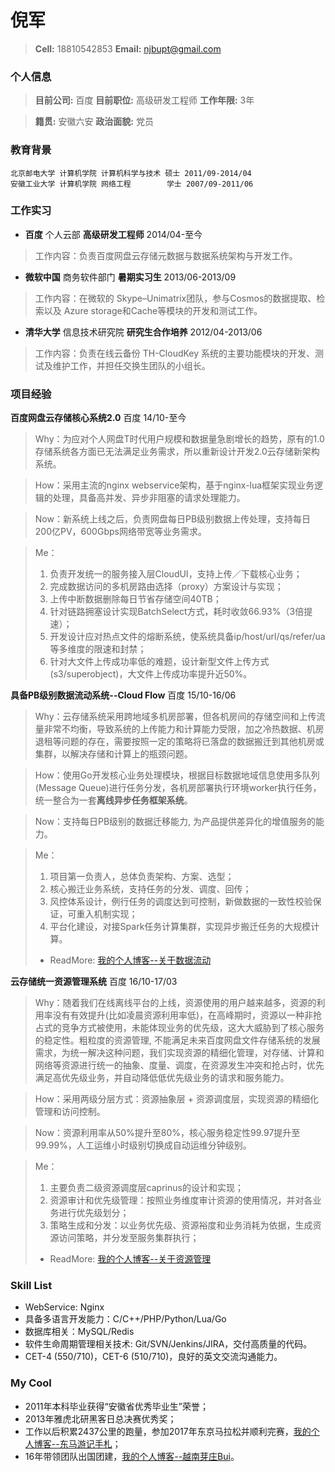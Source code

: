 # 倪军
> **Cell:** 18810542853 **Email:** njbupt@gmail.com

### 个人信息
> **目前公司:** 百度  **目前职位:** 高级研发工程师 **工作年限:** 3年

> **籍贯:** 安徽六安 **政治面貌:** 党员

### 教育背景
```
北京邮电大学 计算机学院 计算机科学与技术 硕士 2011/09-2014/04
安徽工业大学 计算机学院 网络工程        学士 2007/09-2011/06
```

### 工作实习
* **百度** 个人云部 **高级研发工程师** 2014/04-至今
> 工作内容：负责百度网盘云存储元数据与数据系统架构与开发工作。


* **微软中国** 商务软件部门 **暑期实习生** 2013/06-2013/09
> 工作内容：在微软的 Skype–Unimatrix团队，参与Cosmos的数据提取、检索以及 Azure storage和Cache等模块的开发和测试工作。


* **清华大学** 信息技术研究院 **研究生合作培养** 2012/04-2013/06
> 工作内容：负责在线云备份 TH-CloudKey 系统的主要功能模块的开发、测试及维护工作，并担任交换生团队的小组长。

### 项目经验
**百度网盘云存储核心系统2.0**  百度 14/10-至今
> Why：为应对个人网盘T时代用户规模和数据量急剧增长的趋势，原有的1.0存储系统各方面已无法满足业务需求，所以重新设计开发2.0云存储新架构系统。

> How：采用主流的nginx webservice架构，基于nginx-lua框架实现业务逻辑的处理，具备高并发、异步非阻塞的请求处理能力。

> Now：新系统上线之后，负责网盘每日PB级别数据上传处理，支持每日200亿PV，600Gbps网络带宽等业务需求。

> Me：
> 1. 负责开发统一的服务接入层CloudUI，支持上传／下载核心业务；
> 2. 完成数据访问的多机房路由选择（proxy）方案设计与实现；
> 3. 上传中断数据删除每日节省存储空间40TB；
> 4. 针对链路拥塞设计实现BatchSelect方式，耗时收敛66.93%（3倍提速）；
> 5. 开发设计应对热点文件的熔断系统，使系统具备ip/host/url/qs/refer/ua等多维度的限速和封禁；
> 6. 针对大文件上传成功率低的难题，设计新型文件上传方式(s3/superobject)，大文件上传成功率提升近50%。


**具备PB级别数据流动系统--Cloud Flow** 百度 15/10-16/06
> Why：云存储系统采用跨地域多机房部署，但各机房间的存储空间和上传流量非常不均衡，导致系统的上传能力和计算能力受限，加之冷热数据、机房退租等问题的存在，需要按照一定的策略将已落盘的数据搬迁到其他机房或集群，以解决存储和计算上的瓶颈问题。

> How：使用Go开发核心业务处理模块，根据目标数据地域信息使用多队列(Message Queue)进行任务分发，各机房部署执行环境worker执行任务，统一整合为一套**离线异步任务框架系统**。

> Now：支持每日PB级别的数据迁移能力, 为产品提供差异化的增值服务的能力。

> Me：
> 1. 项目第一负责人，总体负责架构、方案、选型；
> 2. 核心搬迁业务系统，支持任务的分发、调度、回传；
> 3. 风控体系设计，例行任务的调度达到可控制，新做数据的一致性校验保证，可重入机制实现；
> 4. 平台化建设，对接Spark任务计算集群，实现异步搬迁任务的大规模计算。
> * ReadMore: [我的个人博客--关于数据流动](http://cloudkey.github.io/2017/01/28/S2016E02/)

**云存储统一资源管理系统** 百度 16/10-17/03
> Why：随着我们在线离线平台的上线，资源使用的用户越来越多，资源的利用率没有有效提升(比如凌晨资源利用率低)，在高峰期时，资源以一种非抢占式的竞争方式被使用，未能体现业务的优先级，这大大威胁到了核心服务的稳定性。粗粒度的资源管理, 不能满足未来百度网盘文件存储系统的发展需求，为统一解决这种问题，我们实现资源的精细化管理，对存储、计算和网络等资源进行统一的抽象、度量、调度，在资源发生冲突和抢占时，优先满足高优先级业务，并自动降低低优先级业务的请求和服务能力。

> How：采用两级分层方式：资源抽象层 + 资源调度层，实现资源的精细化管理和访问控制。

> Now：资源利用率从50%提升至80%，核心服务稳定性99.97提升至99.99%，人工运维小时级别切换成自动运维分钟级别。

> Me：
> 1. 主要负责二级资源调度层caprinus的设计和实现；
> 2. 资源审计和优先级管理：按照业务维度审计资源的使用情况，并对各业务进行优先级划分；
> 3. 策略生成和分发：以业务优先级、资源裕度和业务消耗为依据，生成资源访问策略，并分发至服务集群执行；
> * ReadMore: [我的个人博客--关于资源管理](http://cloudkey.github.io/2017/01/28/S2016E02/)

### Skill List
* WebService: Nginx
* 具备多语言开发能力：C/C++/PHP/Python/Lua/Go
* 数据库相关：MySQL/Redis
* 软件生命周期管理相关技术: Git/SVN/Jenkins/JIRA，交付高质量的代码。
* CET-4 (550/710)，CET-6 (510/710)，良好的英文交流沟通能力。

### My Cool
* 2011年本科毕业获得“安徽省优秀毕业生”荣誉；
* 2013年雅虎北研黑客日总决赛优秀奖；
* 工作以后积累2437公里的跑量，参加2017年东京马拉松并顺利完赛，[我的个人博客--东马游记手札](http://cloudkey.github.io/2017/03/03/S2017E01/)；
* 16年带领团队出国团建，[我的个人博客--越南芽庄Bui](http://cloudkey.github.io/2017/03/28/S2017E07/)。

